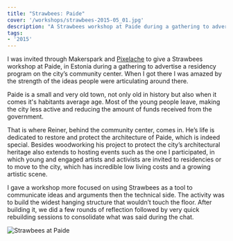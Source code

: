 ```yaml
---
title: "Strawbees: Paide"
cover: '/workshops/strawbees-2015-05_01.jpg'
description: "A Strawbees workshop at Paide during a gathering to advertise a residency program on the city’s community centre."
tags:
- '2015'
---
```


I was invited through Makerspark and [Pixelache](https://pixelache.ac/) to give a Strawbees workshop at Paide, in Estonia during a gathering to advertise a residency program on the city’s community center. When I got there I was amazed by the strength of the ideas people were articulating around there.

Paide is a small and very old town, not only old in history but also when it comes it's habitants average age. Most of the young people leave, making the city less active and reducing the amount of funds received from the government.

That is where Reiner, behind the community center, comes in. He’s life is dedicated to restore and protect the architecture of Paide, which is indeed special. Besides woodworking his project to protect the city’s architectural heritage also extends to hosting events such as the one I participated, in which young and engaged artists and activists are invited to residencies or to move to the city, which has incredible low living costs and a growing artistic scene.

I gave a workshop more focused on using Strawbees as a tool to communicate ideas and arguments then the technical side. The activity was to build the widest hanging structure that wouldn’t touch the floor. After building it, we did a few rounds of reflection followed by very quick rebuilding sessions to consolidate what was said during the chat.

![Strawbees at Paide]("/workshops/strawbees-2015-05_01.jpg)
